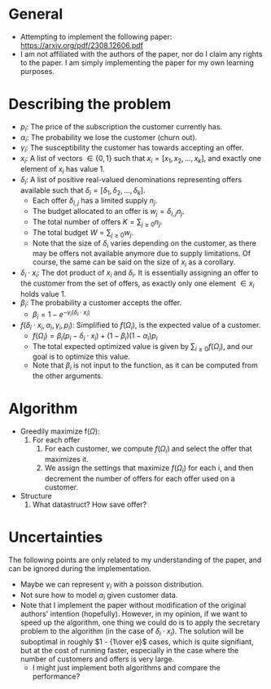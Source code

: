 # General
- Attempting to implement the following paper: https://arxiv.org/pdf/2308.12606.pdf
- I am not affiliated with the authors of the paper, nor do I claim any rights to the paper. I am simply implementing the paper for my own learning purposes.

# Describing the problem
- $p_i$: The price of the subscription the customer currently has.
- $\alpha_i$: The probability we lose the customer (churn out).
- $\gamma_i$: The susceptibility the customer has towards accepting an offer.
- $x_i$: A list of vectors $\in \{0,1\}$ such that $x_i = [x_1,x_2,...,x_k]$, and exactly one element of $x_i$ has value 1.
- $\delta_i$: A list of positive real-valued denominations representing offers available such that $\delta_i = [\delta_1,\delta_2,...,\delta_k]$.
    - Each offer $\delta_{i,j}$ has a limited supply $n_j$.
    - The budget allocated to an offer is $w_j = \delta_{i,j} n_j$.
    - The total number of offers $K = \sum_{j\geq0}n_j$.
    - The total budget $W= \sum_{j\geq0}w_j$.
    - Note that the size of $\delta_i$ varies depending on the customer, as there may be offers not available anymore due to supply limitations. Of course, the same can be said on the size of $x_i$ as a corollary.
- $\delta_i \cdot x_i$: The dot product of $x_i$ and $\delta_i$. It is essentially assigning an offer to the customer from the set of offers, as exactly only one element $\in x_i$ holds value 1.
- $\beta_i$: The probability a customer accepts the offer.
    - $\beta_i = 1 - e^{-\gamma_i(\delta_i \cdot x_i)}$
- $f(\delta_i\cdot x_i, \alpha_i,\gamma_i,p_i)$: Simplified to $f(\Omega_i)$, is the expected value of a customer.
    - $f(\Omega_i) = \beta_i(p_i-\delta_i\cdot x_i) + (1-\beta_i)(1-\alpha_i)p_i$
    - The total expected optimized value is given by $\sum_{i\geq0}f(\Omega_i)$, and our goal is to optimize this value.
    - Note that $\beta_i$ is not input to the function, as it can be computed from the other arguments.

# Algorithm
- Greedily maximize f($\Omega$):
    1. For each offer
        1. For each customer, we compute $f(\Omega_i)$ and select the offer that maximizes it.
        2. We assign the settings that maximize $f(\Omega_i)$ for each i, and then decrement the number of offers for each offer used on a customer.
- Structure
    1. What datastruct? How save offer?


# Uncertainties 
The following points are only related to my understanding of the paper, and can be ignored during the implementation.
- Maybe we can represent $\gamma_i$ with a poisson distribution.
- Not sure how to model $\alpha_i$ given customer data.
- Note that I implement the paper without modification of the original authors' intention (hopefully). However, in my opinion, if we want to speed up the algorithm, one thing we could do is to apply the secretary problem to the algorithm (in the case of $\delta_i\cdot x_i$). The solution will be suboptimal in roughly $1 - {1\over e}$ cases, which is quite signifiant, but at the cost of running faster, especially in the case where the number of customers and offers is very large.
    - I might just implement both algorithms and compare the performance?